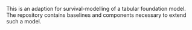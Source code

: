 This is an adaption for survival-modelling of a tabular foundation model. The repository contains baselines and components necessary to extend such a model. 
